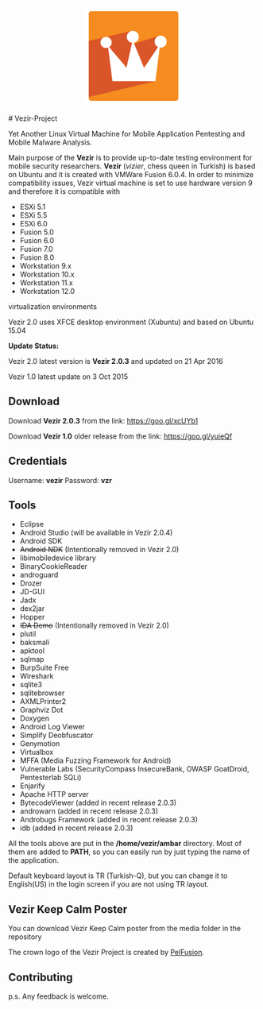 <p align="center"><img src="/media/VezirCrown.png" width="200"></p>
# Vezir-Project

Yet Another Linux Virtual Machine for Mobile Application Pentesting and Mobile Malware Analysis. 

Main purpose of the **Vezir** is to provide up-to-date testing environment for mobile security researchers. **Vezir** (*vizier*, chess queen in Turkish) is  based on Ubuntu and it is created with VMWare Fusion 6.0.4. In order to minimize compatibility issues, Vezir virtual machine is set to use hardware version 9 and therefore it is compatible with
- ESXi 5.1
- ESXi 5.5
- ESXi 6.0
- Fusion 5.0
- Fusion 6.0
- Fusion 7.0
- Fusion 8.0
- Workstation 9.x
- Workstation 10.x
- Workstation 11.x
- Workstation 12.0

virtualization environments

Vezir 2.0 uses XFCE desktop environment (Xubuntu) and based on Ubuntu 15.04

**Update Status:**  

Vezir 2.0 latest version is **Vezir 2.0.3** and updated on 21 Apr 2016

Vezir 1.0 latest update on 3 Oct 2015

## Download
Download **Vezir 2.0.3** from the link: https://goo.gl/xcUYb1

Download **Vezir 1.0** older release from the link: https://goo.gl/yuieQf

## Credentials
Username: **vezir**
Password: **vzr**

## Tools

- Eclipse
- Android Studio (will be available in Vezir 2.0.4)
- Android SDK
- ~~Android NDK~~ (Intentionally removed in Vezir 2.0)
- libimobiledevice library
- BinaryCookieReader
- androguard
- Drozer
- JD-GUI
- Jadx
- dex2jar
- Hopper
- ~~IDA Demo~~ (Intentionally removed in Vezir 2.0)
- plutil
- baksmali
- apktool
- sqlmap
- BurpSuite Free
- Wireshark
- sqlite3
- sqlitebrowser
- AXMLPrinter2
- Graphviz Dot
- Doxygen
- Android Log Viewer
- Simplify Deobfuscator
- Genymotion
- Virtualbox
- MFFA (Media Fuzzing Framework for Android)
- Vulnerable Labs (SecurityCompass InsecureBank, OWASP GoatDroid, Pentesterlab SQLi)
- Enjarify
- Apache HTTP server
- BytecodeViewer (added in recent release 2.0.3)
- androwarn (added in recent release 2.0.3)
- Androbugs Framework (added in recent release 2.0.3)
- idb (added in recent release 2.0.3)

All the tools above are put in the <b>/home/vezir/ambar</b> directory. Most of them are added to **PATH**, so you can easily run by just typing the name of the application. 

Default keyboard layout is TR (Turkish-Q), but you can change it to English(US) in the login screen if you are not using TR layout.

## Vezir Keep Calm Poster
You can download Vezir Keep Calm poster from the media folder in the repository

The crown logo of the Vezir Project is created by [PelFusion](http://www.pelfusion.com/35-new-free-long-shadow-christmas-icons/).

## Contributing
p.s. Any feedback is welcome.
